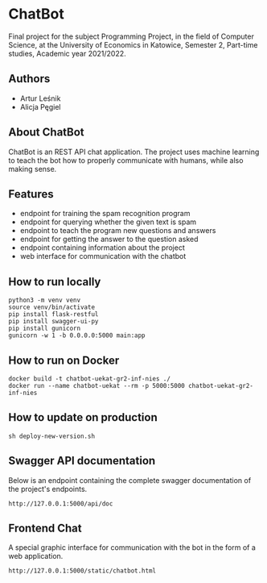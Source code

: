 # ChatBot

Final project for the subject Programming Project, in the field of Computer Science, at the University of Economics in 
Katowice, Semester 2, Part-time studies, Academic year 2021/2022.

## Authors

  * Artur Leśnik
  * Alicja Pęgiel

## About ChatBot

ChatBot is an REST API chat application. The project uses machine learning to teach the bot how to properly communicate 
with humans, while also making sense. 

## Features

  * endpoint for training the spam recognition program
  * endpoint for querying whether the given text is spam
  * endpoint to teach the program new questions and answers
  * endpoint for getting the answer to the question asked
  * endpoint containing information about the project
  * web interface for communication with the chatbot

## How to run locally

```commandline
python3 -m venv venv
source venv/bin/activate
pip install flask-restful
pip install swagger-ui-py
pip install gunicorn
gunicorn -w 1 -b 0.0.0.0:5000 main:app
```

## How to run on Docker

```commandline
docker build -t chatbot-uekat-gr2-inf-nies ./
docker run --name chatbot-uekat --rm -p 5000:5000 chatbot-uekat-gr2-inf-nies
```

## How to update on production

```commandline
sh deploy-new-version.sh
```

## Swagger API documentation

Below is an endpoint containing the complete swagger documentation of the project's endpoints.

```
http://127.0.0.1:5000/api/doc
```

## Frontend Chat

A special graphic interface for communication with the bot in the form of a web application.

```
http://127.0.0.1:5000/static/chatbot.html
```
